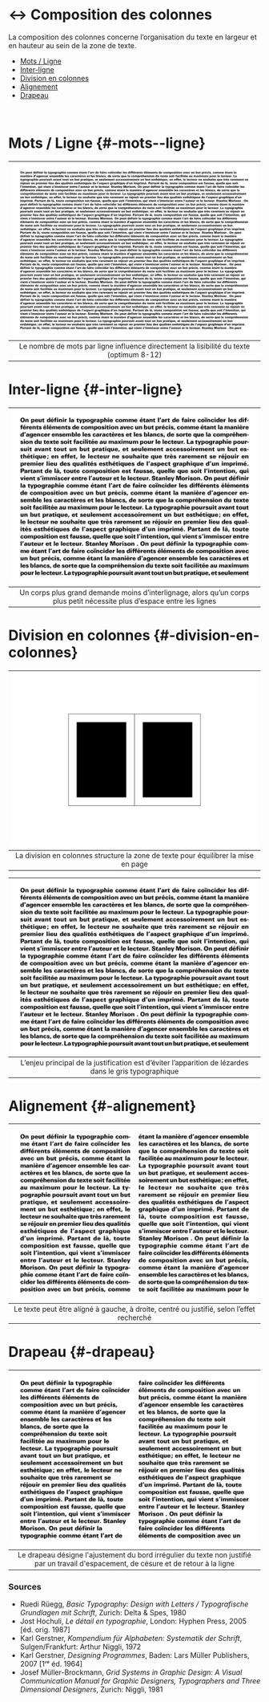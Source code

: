 # ↔️ Composition des colonnes

La composition des colonnes concerne l’organisation du texte en largeur et en hauteur au sein de la zone de texte.

- [Mots / Ligne](#-mots--ligne)
- [Inter-ligne](#-inter-ligne)
- [Division en colonnes](#-division-en-colonnes)
- [Alignement](#-alignement)
- [Drapeau](#-drapeau)

  
&nbsp;

# Mots / Ligne {#-mots--ligne}  

|![](links/0-Colonne41.gif) |
|:---:|
| Le nombre de mots par ligne influence directement la lisibilité du texte (optimum 8-12) |

# Inter-ligne {#-inter-ligne}

|![](links/0-Colonne47.gif) |
|:---:|
| Un corps plus grand demande moins d’interlignage, alors qu’un corps plus petit nécessite plus d’espace entre les lignes |

# Division en colonnes {#-division-en-colonnes}

|![](links/0-Colonne55.gif) |
|:---:|
| La division en colonnes structure la zone de texte pour équilibrer la mise en page |

|![](links/0-Colonne60.gif) |
|:---:|
| L’enjeu principal de la justification est d’éviter l’apparition de lézardes dans le gris typographique |

# Alignement {#-alignement}

|![](links/0-Colonne69.gif) |
|:---:|
| Le texte peut être aligné à gauche, à droite, centré ou justifié, selon l’effet recherché |

# Drapeau {#-drapeau}

|![](links/0-Colonne73.gif) |
|:---:|
| Le drapeau désigne l'ajustement du bord irrégulier du texte non justifié par un travail d'espacement, de césure et de retour à la ligne |


### Sources

- Ruedi Rüegg, *Basic Typography: Design with Letters / Typografische Grundlagen mit Schrift*, Zurich: Delta & Spes, 1980  
- Jost Hochuli, *Le détail en typographie*, London: Hyphen Press, 2005 [éd. orig. 1987]  
- Karl Gerstner, *Kompendium für Alphabeten: Systematik der Schrift*, Sulgen/Frankfurt: Arthur Niggli, 1972  
- Karl Gerstner, *Designing Programmes*, Baden: Lars Müller Publishers, 2007 [1ʳᵉ éd. 1964]  
- Josef Müller-Brockmann, *Grid Systems in Graphic Design: A Visual Communication Manual for Graphic Designers, Typographers and Three Dimensional Designers*, Zurich: Niggli, 1981  

